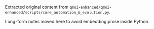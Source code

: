 Extracted original content from `qmoi-enhanced/qmoi-enhanced/scripts/core_automation_&_evolution.py`.

Long-form notes moved here to avoid embedding prose inside Python.
